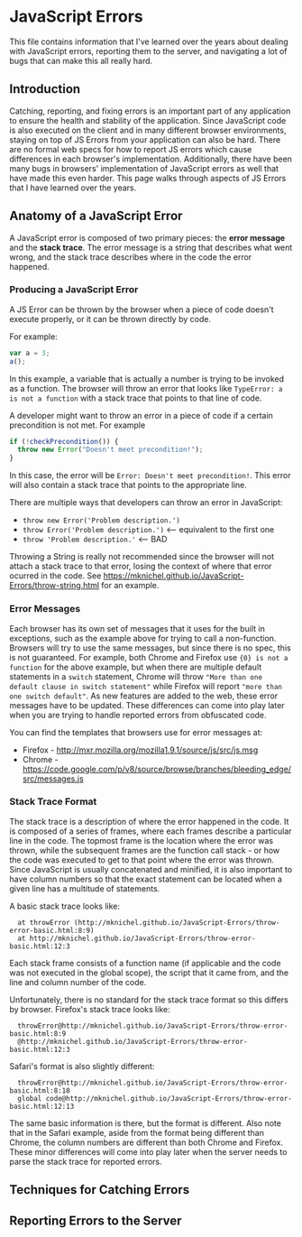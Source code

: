 # JavaScript Errors

This file contains information that I've learned over the years about dealing with JavaScript errors, reporting them to the server, and navigating a lot of bugs that can make this all really hard.

## Introduction

Catching, reporting, and fixing errors is an important part of any application to ensure the health and stability of the application. Since JavaScript code is also executed on the client and in many different browser environments, staying on top of JS Errors from your application can also be hard. There are no formal web specs for how to report JS errors which cause differences in each browser's implementation. Additionally, there have been many bugs in browsers' implementation of JavaScript errors as well that have made this even harder. This page walks through aspects of JS Errors that I have learned over the years.

## Anatomy of a JavaScript Error

A JavaScript error is composed of two primary pieces: the **error message** and the **stack trace**. The error message is a string that describes what went wrong, and the stack trace describes where in the code the error happened.

### Producing a JavaScript Error

A JS Error can be thrown by the browser when a piece of code doesn't execute properly, or it can be thrown directly by code.

For example:

```javascript
var a = 3;
a();
```

In this example, a variable that is actually a number is trying to be invoked as a function. The browser will throw an error that looks like `TypeError: a is not a function` with a stack trace that points to that line of code.

A developer might want to throw an error in a piece of code if a certain precondition is not met. For example

```javascript
if (!checkPrecondition()) {
  throw new Error("Doesn't meet precondition!");
}
```

In this case, the error will be `Error: Doesn't meet precondition!`. This error will also contain a stack trace that points to the appropriate line.

There are multiple ways that developers can throw an error in JavaScript:

*  `throw new Error('Problem description.')`
*  `throw Error('Problem description.')` <-- equivalent to the first one
*  `throw 'Problem description.'` <-- BAD

Throwing a String is really not recommended since the browser will not attach a stack trace to that error, losing the context of where that error ocurred in the code. See https://mknichel.github.io/JavaScript-Errors/throw-string.html for an example.

### Error Messages

Each browser has its own set of messages that it uses for the built in exceptions, such as the example above for trying to call a non-function. Browsers will try to use the same messages, but since there is no spec, this is not guaranteed. For example, both Chrome and Firefox use `{0} is not a function` for the above example, but when there are multiple default statements in a `switch` statement, Chrome will throw `"More than one default clause in switch statement"` while Firefox will report `"more than one switch default"`. As new features are added to the web, these error messages have to be updated. These differences can come into play later when you are trying to handle reported errors from obfuscated code.

You can find the templates that browsers use for error messages at:

*  Firefox - http://mxr.mozilla.org/mozilla1.9.1/source/js/src/js.msg
*  Chrome - https://code.google.com/p/v8/source/browse/branches/bleeding_edge/src/messages.js

### Stack Trace Format

The stack trace is a description of where the error happened in the code. It is composed of a series of frames, where each frames describe a particular line in the code. The topmost frame is the location where the error was thrown, while the subsequent frames are the function call stack - or how the code was executed to get to that point where the error was thrown. Since JavaScript is usually concatenated and minified, it is also important to have column numbers so that the exact statement can be located when a given line has a multitude of statements.

A basic stack trace looks like:

```
  at throwError (http://mknichel.github.io/JavaScript-Errors/throw-error-basic.html:8:9)
  at http://mknichel.github.io/JavaScript-Errors/throw-error-basic.html:12:3
```

Each stack frame consists of a function name (if applicable and the code was not executed in the global scope), the script that it came from, and the line and column number of the code.

Unfortunately, there is no standard for the stack trace format so this differs by browser. Firefox's stack trace looks like:

```
  throwError@http://mknichel.github.io/JavaScript-Errors/throw-error-basic.html:8:9
  @http://mknichel.github.io/JavaScript-Errors/throw-error-basic.html:12:3
```

Safari's format is also slightly different:

```
  throwError@http://mknichel.github.io/JavaScript-Errors/throw-error-basic.html:8:18
  global code@http://mknichel.github.io/JavaScript-Errors/throw-error-basic.html:12:13
```

The same basic information is there, but the format is different. Also note that in the Safari example, aside from the format being different than Chrome, the column numbers are different than both Chrome and Firefox. These minor differences will come into play later when the server needs to parse the stack trace for reported errors.

## Techniques for Catching Errors

## Reporting Errors to the Server
